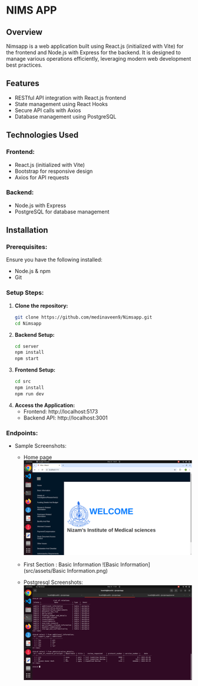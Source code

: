# NIMS APP

## Overview

Nimsapp is a web application built using React.js (initialized with Vite) for the frontend and Node.js with Express for the backend. It is designed to manage various operations efficiently, leveraging modern web development best practices.

## Features

- RESTful API integration with React.js frontend
- State management using React Hooks
- Secure API calls with Axios
- Database management using PostgreSQL

## Technologies Used

### Frontend:

- React.js (initialized with Vite)
- Bootstrap for responsive design
- Axios for API requests

### Backend:

- Node.js with Express
- PostgreSQL for database management

## Installation

### Prerequisites:

Ensure you have the following installed:

- Node.js & npm
- Git

### Setup Steps:

1. **Clone the repository:**
   ```bash
   git clone https://github.com/medinaveen9/Nimsapp.git
   cd Nimsapp
   ```
2. **Backend Setup:**
   ```bash
   cd server
   npm install
   npm start
   ```
3. **Frontend Setup:**
   ```bash
   cd src
   npm install
   npm run dev
   ```
4. **Access the Application:**
   - Frontend: http://localhost:5173
   - Backend API: http://localhost:3001

### Endpoints:

- Sample Screenshots:

  - Home page
    ![Home Page](src/assets/Home.png)

  - First Section : Basic Information
    ![Basic Information](src/assets/Basic Information.png)

  - Postgresql Screenshots:
    ![Postgresql Nims](src/assets/Postgresql_Nims.png)
